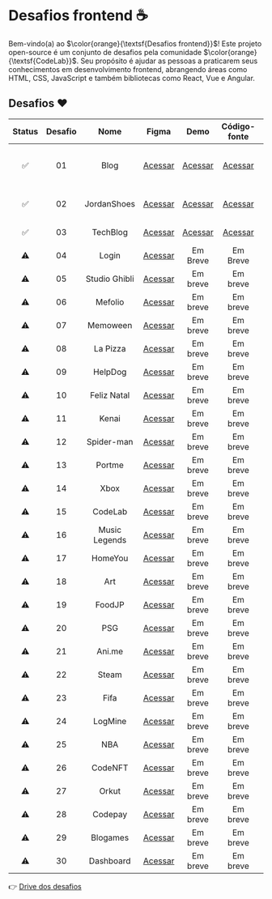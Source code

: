 # Desafios frontend ☕

Bem-vindo(a) ao $\color{orange}{\textsf{Desafios frontend}}$! Este projeto open-source é um conjunto de desafios pela comunidade $\color{orange}{\textsf{CodeLab}}$. Seu propósito é ajudar as pessoas a praticarem seus conhecimentos em desenvolvimento frontend, abrangendo áreas como HTML, CSS, JavaScript e também bibliotecas como React, Vue e Angular.

## Desafios ❤️

| Status | Desafio | Nome |                        Figma                        |   Demo   | Código-fonte | Tecnologias |
| :----: | :-----: | :--: | :-------------------------------------------------: | :------: | :----------: | :---------: |
|   ✅   |   01    | Blog | [Acessar](https://bit.ly/codelab-desafio-1) | [Acessar](https://blog-codelab-tailwind.netlify.app) | [Acessar](https://github.com/gustavomarim/desafios-codelab/tree/master/desafio-01) | HTML, Tailwind CSS e jQuery
|   ✅   |   02    | JordanShoes | [Acessar](https://bit.ly/codelab-desafio-2) | [Acessar](https://jordan-shoes-codelab.netlify.app/) | [Acessar](https://github.com/gustavomarim/desafios-codelab/tree/master/desafio-02) | HTML e Tailwind CSS
|   ✅   |   03    | TechBlog    | [Acessar](https://bit.ly/codelab-desafio-3) | [Acessar](https://desafios-codelab-gustavo-dantas-marims-projects.vercel.app/) | [Acessar](https://github.com/gustavomarim/desafios-codelab/tree/master/desafio-03) | React e Sass
|   ⚠️   |   04    | Login       | [Acessar](https://bit.ly/codelab-desafio-4) | Em Breve | Em Breve |
|   ⚠️   |   05    | Studio Ghibli | [Acessar](https://bit.ly/codelab-desafio-5) | Em breve | Em breve |
|   ⚠️   |   06    | Mefolio | [Acessar](https://bit.ly/codelab-desafio-6) | Em breve | Em breve |
|   ⚠️   |   07    | Memoween | [Acessar](https://bit.ly/codelab-desafio-7) | Em breve | Em breve |
|   ⚠️   |   08    | La Pizza | [Acessar](https://bit.ly/codelab-desafio-8) | Em breve | Em breve |
|   ⚠️   |   09    | HelpDog | [Acessar](https://bit.ly/codelab-desafio-9) | Em breve | Em breve |
|   ⚠️   |   10    | Feliz Natal | [Acessar](https://bit.ly/codelab-desafio-10) | Em breve | Em breve |
|   ⚠️   |   11    | Kenai | [Acessar](https://bit.ly/codelab-desafio-11) | Em breve | Em breve |
|   ⚠️   |   12    | Spider-man | [Acessar](https://bit.ly/codelab-desafio-12) | Em breve | Em breve |
|   ⚠️   |   13    | Portme | [Acessar](https://bit.ly/codelab-desafio-13) | Em breve | Em breve |
|   ⚠️   |   14    | Xbox | [Acessar](https://bit.ly/codelab-desafio-14) | Em breve | Em breve |
|   ⚠️   |   15    | CodeLab | [Acessar](https://bit.ly/codelab-desafio-15) | Em breve | Em breve |
|   ⚠️   |   16    | Music Legends | [Acessar](https://bit.ly/codelab-desafio-16) | Em breve | Em breve |
|   ⚠️   |   17    | HomeYou | [Acessar](https://bit.ly/codelab-desafio-17) | Em breve | Em breve |
|   ⚠️   |   18    | Art | [Acessar](https://bit.ly/codelab-desafio-18) | Em breve | Em breve |
|   ⚠️   |   19    | FoodJP | [Acessar](https://bit.ly/codelab-desafio-19) | Em breve | Em breve |
|   ⚠️   |   20    | PSG | [Acessar](https://bit.ly/codelab-desafio-20) | Em breve | Em breve |
|   ⚠️   |   21    | Ani.me | [Acessar](https://bit.ly/codelab-desafio-21) | Em breve | Em breve |
|   ⚠️   |   22    | Steam | [Acessar](https://bit.ly/codelab-desafio-22) | Em breve | Em breve |
|   ⚠️   |   23    | Fifa | [Acessar](https://bit.ly/codelab-desafio-23) | Em breve | Em breve |
|   ⚠️   |   24    | LogMine | [Acessar](https://bit.ly/codelab-desafio-24) | Em breve | Em breve |
|   ⚠️   |   25    | NBA | [Acessar](https://bit.ly/codelab-desafio-25) | Em breve | Em breve |
|   ⚠️   |   26    | CodeNFT | [Acessar](https://bit.ly/codelab-desafio-26) | Em breve | Em breve |
|   ⚠️   |   27    | Orkut | [Acessar](https://bit.ly/codelab-desafio-27) | Em breve | Em breve |
|   ⚠️   |   28    | Codepay | [Acessar](https://bit.ly/codelab-desafio-28)  | Em breve | Em breve |
|   ⚠️   |   29    | Blogames | [Acessar](https://bit.ly/codelab-desafio-29) | Em breve | Em breve |
|   ⚠️   |   30    | Dashboard | [Acessar](https://bit.ly/codelab-desafio-30) | Em breve | Em breve |

👉 [Drive dos desafios](https://bit.ly/drive-codelab)